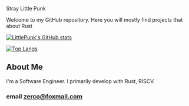 
Stray Little Punk

Welcome to my GitHub repository. Here you will mostly find projects that about Rust

[![LittlePunk's GitHub stats](https://github-readme-stats.vercel.app/api?username=straylittlepunk&show_icons=true&layout=compact&theme=dark)](https://github.com/straylittlepunk)

[![Top Langs](https://github-readme-stats.vercel.app/api/top-langs/?username=straylittlepunk&layout=compact&theme=dark)](https://github.com/straylittlepunk)


## About Me

I'm a Software Engineer. I primarily develop with Rust, RISCV. 

### email zerco@foxmail.com
